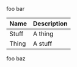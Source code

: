 
foo bar

[//]: # (--start--)

| Name | Description |
|---|---|
| Stuff | A thing |
| Thing | A stuff |

[//]: # (--end--)

foo baz

